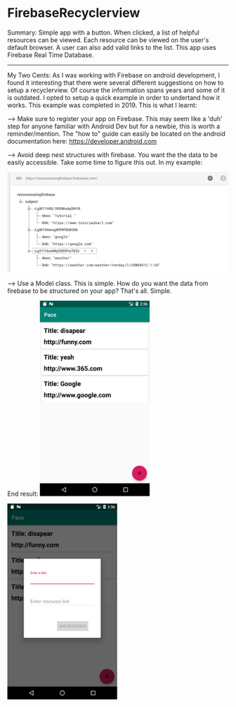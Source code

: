 # FirebaseRecyclerview



Summary: Simple app with a button. When clicked, a list of helpful resources can be viewed. Each resource can be viewed on the user's default browser. A user can also add valid links to the list. This app uses Firebase Real Time Database.

-----------------------------------------------------------------------------------------------------------------------------

My Two Cents: As I was working with Firebase on android development, I found it interesting that there were several different suggestions on how to setup a recyclerview. Of course the information spans years and some of it is outdated.  I opted to setup a quick example in order to undertand how it works. This example was completed in 2019. This is what I learnt:

--> Make sure to register your app on Firebase. This may seem like a 'duh' step for anyone familiar with Android Dev but for a newbie, this is worth a reminder/mention. The "how to" guide can easily be located on the android documentation here: https://developer.android.com

--> Avoid deep nest structures with firebase. You want the the data to be easily accessible. Take some time to figure this out. In my example:

   ![Alt text](screenshots/firebase_structure.png?raw=true "Firebase Screenshot")
            
--> Use a Model class. This is simple. How do you want the data from firebase to be structured on your app? That's all. Simple.


End result:
<img src="https://github.com/OddGarden/FirebaseRecyclerview/blob/master/screenshots/main.png" alt="Your image title" width="250"/>

<img src="https://github.com/OddGarden/FirebaseRecyclerview/blob/master/screenshots/addLink.png" alt="Your image title" width="250"/>


 

